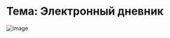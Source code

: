 # Тема: Электронный дневник
![image](https://github.com/DzhigaDzhiga/No-Private-Life/assets/144116592/5114c1d0-c2ff-4bf3-a663-485b91b8ef99)
